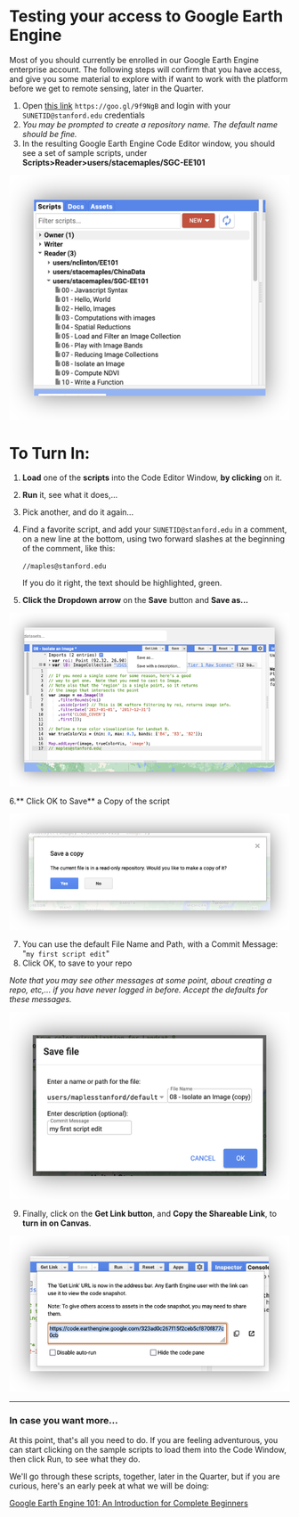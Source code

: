 # Testing your access to Google Earth Engine

Most of you should currently be enrolled in our Google Earth Engine enterprise account. The following steps will confirm that you have access, and give you some material to explore with if want to work with the platform before we get to remote sensing, later in the Quarter.

1. Open [this link](https://goo.gl/9f9NgB) `https://goo.gl/9f9NgB` and login with your `SUNETID@stanford.edu` credentials
2. _You may be prompted to create a repository name. The default name should be fine._
2. In the resulting Google Earth Engine Code Editor window, you should see a set of sample scripts, under **Scripts>Reader>users/stacemaples/SGC-EE101**

![](images/gee_account_test-1763caf1_reduce-drop-shadow.png)

# To Turn In:
1. **Load** one of the **scripts** into the Code Editor Window, **by clicking** on it.
2. **Run** it, see what it does,...
3. Pick another, and do it again...
4. Find a favorite script, and add your `SUNETID@stanford.edu` in a comment, on a new line at the bottom, using two forward slashes at the beginning of the comment, like this:

   `//maples@stanford.edu`

   If you do it right, the text should be highlighted, green.

5. **Click the Dropdown arrow** on the **Save** button and **Save as...**

![](images/gee_account_test-b698b325_reduce-drop-shadow.png)

6.** Click OK to Save** a Copy of the script

![](images/gee_account_test-94feb0f7_reduce-drop-shadow.png)

7. You can use the default File Name and Path, with a Commit Message: "`my first script edit`"
8. Click OK, to save to your repo

_Note that you may see other messages at some point, about creating a repo, etc,... if you have never logged in before. Accept the defaults for these messages._

![](images/gee_account_test-7eee1354_reduce-drop-shadow.png)

9. Finally, click on the **Get Link button**, and **Copy the Shareable Link**, to **turn in on Canvas**.

![](images/gee_account_test-55b8811e_reduce-drop-shadow.png)

----

### In case you want more...

At this point, that's all you need to do. If you are feeling adventurous, you can start clicking on the sample scripts to load them into the Code Window, then click Run, to see what they do.

We'll go through these scripts, together, later in the Quarter, but if you are curious, here's an early peek at what we will be doing:

[Google Earth Engine 101: An Introduction for Complete Beginners](https://arcg.is/0DmS590)
